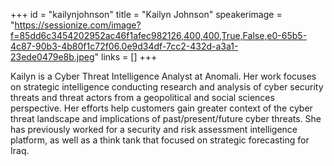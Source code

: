 +++
id = "kailynjohnson"
title = "Kailyn Johnson"
speakerimage = "https://sessionize.com/image?f=85dd6c3454202952ac46f1afec982126,400,400,True,False,e0-65b5-4c87-90b3-4b80f1c72f06.0e9d34df-7cc2-432d-a3a1-23ede0479e8b.jpeg"
links = []
+++

Kailyn is a Cyber Threat Intelligence Analyst at Anomali. Her work focuses on strategic intelligence conducting research and analysis of cyber security threats and threat actors from a geopolitical and social sciences perspective. Her efforts help customers gain greater context of the cyber threat landscape and implications of past/present/future cyber threats. She has previously worked for a security and risk assessment intelligence platform, as well as a think tank that focused on strategic forecasting for Iraq.